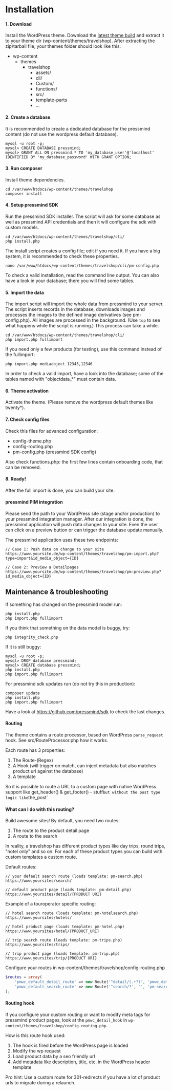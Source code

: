 # Installation
#### 1. Download
Install the WordPress theme. 
Download the [latest theme build](https://github.com/pressmind/wp-travelshop-theme/releases/latest) 
and extract it to your theme dir (wp-content/themes/travelshop).
After extracting the zip/tarball file, your themes folder should look like this: 
* wp-content
    * themes
        * travelshop
            * assets/
            * cli/
            * Custom/
            * functions/
            *  src/
            * template-parts
            * ...

    
#### 2. Create a database 
It is recommended to create a dedicated database for the pressmind content
(do not use the wordpress default database).
```shell script
mysql -u root -p;
mysql> CREATE DATABASE pressmind;
mysql> GRANT ALL ON pressmind.* TO 'my_database_user'@'localhost' IDENTIFIED BY 'my_database_password' WITH GRANT OPTION;
```

#### 3. Run composer
Install theme dependencies.
```shell script
cd /var/www/htdocs/wp-content/themes/travelshop
composer install
```

#### 4. Setup pressmind SDK
Run the pressmind SDK installer. 
The script will ask for some database as well as pressmind API credentials and then 
it will configure the sdk with custom models.

```shell script
cd /var/www/htdocs/wp-content/themes/travelshop/cli/
php install.php
```

The install script creates a config file; edit if you need it.
If you have a big system, it is recommended to check these properties.

```shell script
nano /var/www/htdocs/wp-content/themes/travelshop/cli/pm-config.php
```

To check a valid installation, read the command line output.
You can also have a look in your database; there you will find some tables.

#### 5. Import the data
The import script will import the whole data from pressmind to your server.
The script inserts records in the database, downloads images
and processes the images to the defined image derivatives (see pm-config.php).
All images are processed in the background.
(Use `top` to see what happens while the script is running.) 
This process can take a while.

```shell script
cd /var/www/htdocs/wp-content/themes/travelshop/cli/
php import.php fullimport
```

If you need only a few products (for testing), use this command instead of the fullimport:
```shell script
php import.php mediaobject 12345,12346
```

In order to check a valid import, have a look into the database; some of the tables named with "objectdata_*" 
must contain data.

#### 6. Theme activation
Activate the theme.
(Please remove the wordpress default themes like twenty*).


#### 7. Check config files
Check this files for advanced configuration:
* config-theme.php
* config-routing.php
* pm-config.php (pressmind SDK config)

Also check functions.php: the first few lines contain onboarding code, that can be removed.


#### 8. Ready!
After the full import is done, you can build your site.

#### pressmind PIM integration
Please send the path to your WordPress site (stage and/or production) 
to your pressmind integration manager.
After our integration is done, the pressmind application will push data changes to your site.
Even the user can click on a preview button or can trigger the database update manually.

The pressmind application uses these two endpoints:

```
// Case 1: Push data on change to your site
https://www.yoursite.de/wp-content/themes/travelshop/pm-import.php?type=import&id_media_object={ID}

// Case 2: Preview a Detailpages
https://www.yoursite.de/wp-content/themes/travelshop/pm-preview.php?id_media_object={ID}
```

## Maintenance & troubleshooting

If something has changed on the pressmind model run:
````shell script
php install.php
php import.php fullimport
````

If you think that something on the data model is buggy, try:
````shell script
php integrity_check.php
````

If it is still buggy:
````shell script
mysql -u root -p;
mysql> DROP database pressmind;
mysql> CREATE database pressmind;
php install.php
php import.php fullimport
````

For pressmind sdk updates run (do not try this in production):
```shell script
composer update
php install.php
php import.php fullimport
```
Have a look at https://github.com/pressmind/sdk to check the last changes.

#### Routing
The theme contains a route processor, based on WordPress `parse_request` hook. 
See src/RouteProcessor.php how it works.

Each route has 3 properties:
1. The Route-(Regex)
2. A Hook (will trigger on match, can inject metadata but also matches product uri against the database)
3. A template

So it is possible to route a URL to a custom page with native WordPress 
support like get_header() & get_footer() - stuff`
but without the post type logic like `the_post`

#### What can I do with this routing?
Build awesome sites! By default, you need two routes:

1. The route to the product detail page
2. A route to the search

In reality, a travelshop has different product types like 
day trips, round trips, "hotel only" and so on. 
For each of these product types you can build with custom templates a custom route.

Default routes:
```
// your default search route (loads template: pm-search.php)
https://www.yoursites/search/

// default product page (loads template: pm-detail.php)
https://www.yoursites/detail/{PRODUCT URI}

```

Example of a touroperator specific routing:
```
// hotel search route (loads template: pm-hotelsearch.php)
https://www.yoursites/hotels/

// hotel product page (loads template: pm-hotel.php)
https://www.yoursites/hotel/{PRODUCT_URI}

// trip search route (loads template: pm-trips.php)
https://www.yoursites/trips/

// trip product page (loads template: pm-trip.php)
https://www.yoursites/trip/{PRODUCT URI}

```

Configure your routes in wp-content/themes/travelshop/config-routing.php
```php
$routes = array(
    'pmwc_default_detail_route' => new Route('^detail/(.+?)', 'pmwc_detail_hook', 'pm-detail'),
    'pmwc_default_search_route' => new Route('^search/?', '', 'pm-search'),
);
```
#### Routing hook
If you configure your custom routing or want to modify meta tags for pressmind product pages, look at the `pmwc_detail_hook`
in `wp-content/themes/travelshop/config-routing.php`.

How is this route hook used:
1. The hook is fired before the WordPress page is loaded
2. Modify the wp request
3. Load product data by a seo friendly url
4. Add metadata like description, title, etc. in the WordPress header template

Pro hint:
Use a custom route for 301-redirects if you have a lot of product urls to migrate during a relaunch. 

